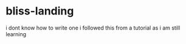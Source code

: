 # bliss-landing
i dont know how to write one
i followed this from a tutorial as i am still learning
